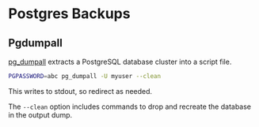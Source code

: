 
# Postgres Backups

## Pgdumpall

[pg_dumpall](https://www.postgresql.org/docs/current/app-pg-dumpall.html) extracts a PostgreSQL database cluster into a script file.

```sh
PGPASSWORD=abc pg_dumpall -U myuser --clean
```

This writes to stdout, so redirect as needed.

The `--clean` option includes commands to drop and recreate the database in the output dump.
